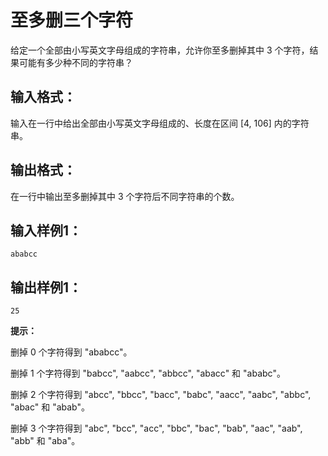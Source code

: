 #   **至多删三个字符** 
给定一个全部由小写英文字母组成的字符串，允许你至多删掉其中 3 个字符，结果可能有多少种不同的字符串？ 
## 输入格式：

输入在一行中给出全部由小写英文字母组成的、长度在区间 [4, 106] 内的字符串。 

## 输出格式：

在一行中输出至多删掉其中 3 个字符后不同字符串的个数。 
## 输入样例1：

```
ababcc
```
## 输出样例1：

```
25
```

**提示：**

删掉 0 个字符得到 "ababcc"。

删掉 1 个字符得到 "babcc", "aabcc", "abbcc", "abacc" 和 "ababc"。

删掉 2 个字符得到 "abcc", "bbcc", "bacc", "babc", "aacc", "aabc", "abbc", "abac" 和 "abab"。

删掉 3 个字符得到 "abc", "bcc", "acc", "bbc", "bac", "bab", "aac", "aab", "abb" 和 "aba"。

